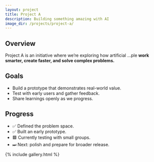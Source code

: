 ```yaml
---
layout: project
title: Project A
description: Building something amazing with AI
image_dir: /projects/project-a/
---
```


## Overview
Project A is an initiative where we’re exploring how artificial ...ple **work smarter, create faster, and solve complex problems.**

## Goals
- Build a prototype that demonstrates real-world value.
- Test with early users and gather feedback.
- Share learnings openly as we progress.

## Progress
- ✅ Defined the problem space.  
- ✅ Built an early prototype.  
- 🟩 Currently testing with small groups.  
- ⏭ Next: polish and prepare for broader release.

{% include gallery.html %}
